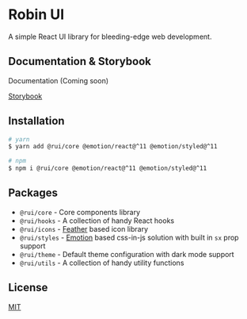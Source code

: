 # Robin UI

A simple React UI library for bleeding-edge web development.

## Documentation & Storybook

Documentation (Coming soon)

[Storybook](https://master--6293dc276b9544003ae34663.chromatic.com/)

## Installation

```sh
# yarn
$ yarn add @rui/core @emotion/react@^11 @emotion/styled@^11

# npm
$ npm i @rui/core @emotion/react@^11 @emotion/styled@^11
```

## Packages

-   `@rui/core` - Core components library
-   `@rui/hooks` - A collection of handy React hooks
-   `@rui/icons` - [Feather](https://feathericons.com/) based icon library
-   `@rui/styles` - [Emotion](https://emotion.sh/) based css-in-js solution with built in `sx` prop support
-   `@rui/theme` - Default theme configuration with dark mode support
-   `@rui/utils` - A collection of handy utility functions

## License

[MIT](https://github.com/robinh-jsx/robin-ui/blob/master/LICENSE)
